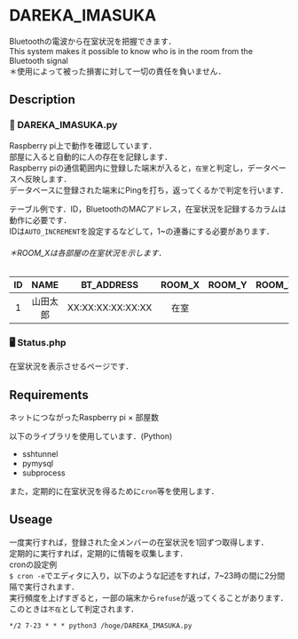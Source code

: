 # DAREKA_IMASUKA
Bluetoothの電波から在室状況を把握できます．<br>
This system makes it possible to know who is in the room from the Bluetooth signal<br>
＊使用によって被った損害に対して一切の責任を負いません．

## Description
### 📶 DAREKA_IMASUKA.py
Raspberry pi上で動作を確認しています．<br>
部屋に入ると自動的に人の存在を記録します．<br>
Raspberry piの通信範囲内に登録した端末が入ると，`在室`と判定し，データベースへ反映します．<br>
データベースに登録された端末にPingを打ち，返ってくるかで判定を行います．<br>

テーブル例です．ID，BluetoothのMACアドレス，在室状況を記録するカラムは動作に必要です．<br>
IDは`AUTO_INCREMENT`を設定するなどして，1~の連番にする必要があります．
###### ＊ROOM_Xは各部屋の在室状況を示します．
|ID|NAME|BT_ADDRESS|ROOM_X|ROOM_Y|ROOM_Z|
|:---:|:---:|:---:|:---:|:---:|:---:|
|1|山田太郎|XX:XX:XX:XX:XX:XX|在室|  |  |

### 🖥️ Status.php
在室状況を表示させるページです．

## Requirements
ネットにつながったRaspberry pi × 部屋数

以下のライブラリを使用しています．(Python)
* sshtunnel
* pymysql
* subprocess

また，定期的に在室状況を得るために`cron`等を使用します．

## Useage
一度実行すれば，登録された全メンバーの在室状況を1回ずつ取得します．<br>
定期的に実行すれば，定期的に情報を収集します．<br>
cronの設定例<br>
`$ cron -e`でエディタに入り，以下のような記述をすれば，7~23時の間に2分間隔で実行されます．<br>
実行頻度を上げすぎると，一部の端末から`refuse`が返ってくることがあります．このときは`不在`として判定されます．
```
*/2 7-23 * * * python3 /hoge/DAREKA_IMASUKA.py
```
